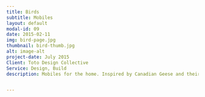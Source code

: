 ```yaml
---
title: Birds
subtitle: Mobiles
layout: default
modal-id: 09
date: 2015-02-11
img: bird-page.jpg
thumbnail: bird-thumb.jpg
alt: image-alt
project-date: July 2015
Client: Toto Design Collective
Service: Design, Build
description: Mobiles for the home. Inspired by Canadian Geese and their migration patterns. These mobiles hang elegantly and gently flap their wings when pulled, working on a delicate counterbalance. Made from Birch Ply.


---
```

